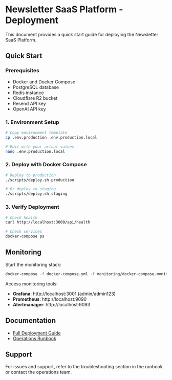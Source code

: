 # Newsletter SaaS Platform - Deployment

This document provides a quick start guide for deploying the Newsletter SaaS Platform.

## Quick Start

### Prerequisites

- Docker and Docker Compose
- PostgreSQL database
- Redis instance
- Cloudflare R2 bucket
- Resend API key
- OpenAI API key

### 1. Environment Setup

```bash
# Copy environment template
cp .env.production .env.production.local

# Edit with your actual values
nano .env.production.local
```

### 2. Deploy with Docker Compose

```bash
# Deploy to production
./scripts/deploy.sh production

# Or deploy to staging
./scripts/deploy.sh staging
```

### 3. Verify Deployment

```bash
# Check health
curl http://localhost:3000/api/health

# Check services
docker-compose ps
```

## Monitoring

Start the monitoring stack:

```bash
docker-compose -f docker-compose.yml -f monitoring/docker-compose.monitoring.yml up -d
```

Access monitoring tools:
- **Grafana**: http://localhost:3001 (admin/admin123)
- **Prometheus**: http://localhost:9090
- **Alertmanager**: http://localhost:9093

## Documentation

- [Full Deployment Guide](docs/DEPLOYMENT.md)
- [Operations Runbook](docs/RUNBOOK.md)

## Support

For issues and support, refer to the troubleshooting section in the runbook or contact the operations team.